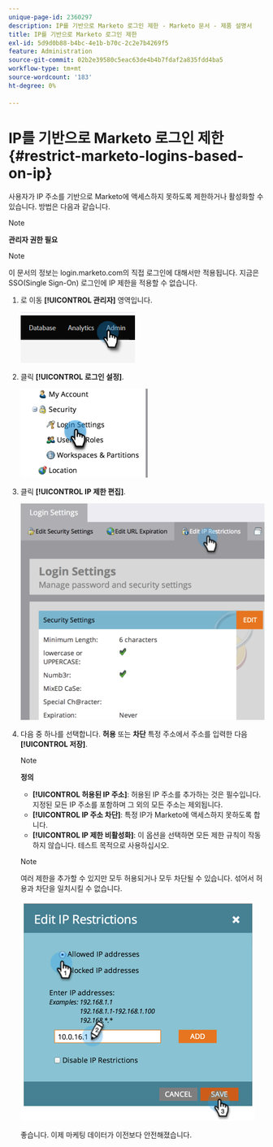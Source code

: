 ```yaml
---
unique-page-id: 2360297
description: IP를 기반으로 Marketo 로그인 제한 - Marketo 문서 - 제품 설명서
title: IP를 기반으로 Marketo 로그인 제한
exl-id: 5d9d0b88-b4bc-4e1b-b70c-2c2e7b4269f5
feature: Administration
source-git-commit: 02b2e39580c5eac63de4b4b7fdaf2a835fdd4ba5
workflow-type: tm+mt
source-wordcount: '183'
ht-degree: 0%

---
```


# IP를 기반으로 Marketo 로그인 제한 {#restrict-marketo-logins-based-on-ip}

사용자가 IP 주소를 기반으로 Marketo에 액세스하지 못하도록 제한하거나 활성화할 수 있습니다. 방법은 다음과 같습니다.

>[!NOTE]
>
>**관리자 권한 필요**

>[!NOTE]
>
>이 문서의 정보는 login.marketo.com의 직접 로그인에 대해서만 적용됩니다. 지금은 SSO(Single Sign-On) 로그인에 IP 제한을 적용할 수 없습니다.

1. 로 이동 **[!UICONTROL 관리자]** 영역입니다.

   ![](assets/restrict-marketo-logins-based-on-ip-1.png)

1. 클릭 **[!UICONTROL 로그인 설정]**.

   ![](assets/restrict-marketo-logins-based-on-ip-2.png)

1. 클릭 **[!UICONTROL IP 제한 편집]**.

   ![](assets/restrict-marketo-logins-based-on-ip-3.png)

1. 다음 중 하나를 선택합니다. **허용** 또는 **차단** 특정 주소에서 주소를 입력한 다음 **[!UICONTROL 저장]**.

   >[!NOTE]
   >
   >**정의**
   >
   >* **[!UICONTROL 허용된 IP 주소]**: 허용된 IP 주소를 추가하는 것은 필수입니다. 지정된 모든 IP 주소를 포함하며 그 외의 모든 주소는 제외됩니다.
   >* **[!UICONTROL IP 주소 차단]**: 특정 IP가 Marketo에 액세스하지 못하도록 합니다.
   >* **[!UICONTROL IP 제한 비활성화]**: 이 옵션을 선택하면 모든 제한 규칙이 작동하지 않습니다. 테스트 목적으로 사용하십시오.

   >[!NOTE]
   >
   >여러 제한을 추가할 수 있지만 모두 허용되거나 모두 차단될 수 있습니다. 섞어서 허용과 차단을 일치시킬 수 없습니다.

   ![](assets/restrict-marketo-logins-based-on-ip-4.png)

   좋습니다. 이제 마케팅 데이터가 이전보다 안전해졌습니다.
